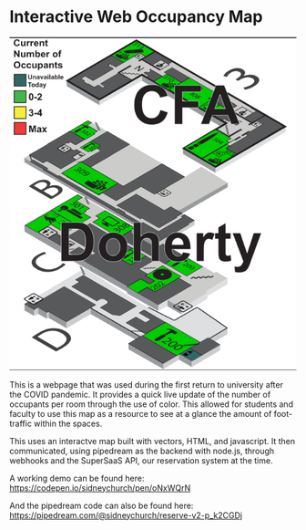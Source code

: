 # Interactive Web Occupancy Map

![alt text](screen_shots/interactive_web_ss.png )


This is a webpage that was used during the first return to university after the COVID pandemic. It provides a quick live update of the number of occupants per room through the use of color. This allowed for students and faculty to use this map as a resource to see at a glance the amount of foot-traffic within the spaces. 

This uses an interactve map built with vectors, HTML, and javascript. It then communicated, using pipedream as the backend with node.js, through webhooks and the SuperSaaS API, our reservation system at the time.

A working demo can be found here: https://codepen.io/sidneychurch/pen/oNxWQrN

And the pipedream code can also be found here: https://pipedream.com/@sidneychurch/reserve-v2-p_k2CGDj

